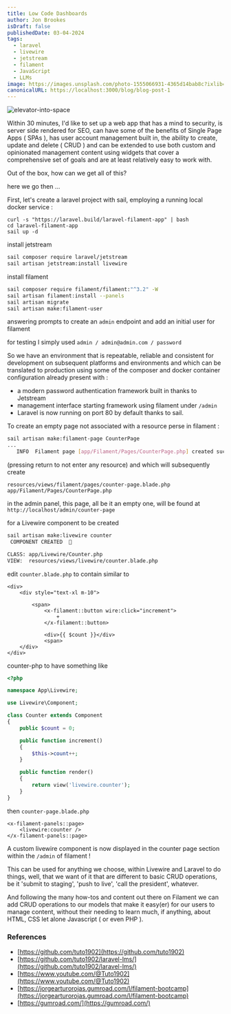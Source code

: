 ```yaml
---
title: Low Code Dashboards
author: Jon Brookes
isDraft: false
publishedDate: 03-04-2024
tags:
  - laravel 
  - livewire 
  - jetstream 
  - filament 
  - JavaScript
  - LLMs
image: https://images.unsplash.com/photo-1555066931-4365d14bab8c?ixlib=rb-4.0.3&ixid=MnwxMjA3fDB8MHxwaG90by1wYWdlfHx8fGVufDB8fHx8&auto=format&fit=crop&w=1470&q=80
canonicalURL: https://localhost:3000/blog/blog-post-1
---
```


![elevator-into-space](/images/jack04.webp)

Within 30 minutes, I'd like to set up a web app that has a mind to security, is server side rendered for SEO, can have some of the benefits of Single Page Apps ( SPAs ), has user account management built in, the ability to create, update and delete ( CRUD ) and can be extended to use both custom and opinionated management content using widgets that cover a comprehensive set of goals and are at least relatively easy to work with.

Out of the box, how can we get all of this?

here we go then ...

First, let's create a laravel project with sail, employing a running local docker service :

```
curl -s "https://laravel.build/laravel-filament-app" | bash
cd laravel-filament-app
sail up -d
```
install jetstream

```bash
sail composer require laravel/jetstream
sail artisan jetstream:install livewire
```
install filament

```bash
sail composer require filament/filament:"^3.2" -W
sail artisan filament:install --panels
sail artisan migrate
sail artisan make:filament-user
```
answering prompts to create an `admin` endpoint and add an initial user for filament

for testing I simply used `admin / admin@admin.com / password`

So we have an environment that is repeatable, reliable and consistent for development on subsequent platforms and environments and which can be translated to production using some of the composer and docker container configuration already present with :

 * a modern password authentication framework built in thanks to Jetstream
 * management interface starting framework using filament under `/admin`
 * Laravel is now running on port 80 by default thanks to sail.

To create an empty page not associated with a resource perse in filament :

```bash
sail artisan make:filament-page CounterPage
...
   INFO  Filament page [app/Filament/Pages/CounterPage.php] created successfully.  
```
(pressing return to not enter any resource) and which will subsequently create
```
resources/views/filament/pages/counter-page.blade.php
app/Filament/Pages/CounterPage.php
```
in the admin panel, this page, all be it an empty one, will be found at
`http://localhost/admin/counter-page`

for a Livewire component to be created

```bash
sail artisan make:livewire counter
 COMPONENT CREATED  🤙

CLASS: app/Livewire/Counter.php
VIEW:  resources/views/livewire/counter.blade.php
```
edit `counter.blade.php` to contain similar to
```
<div>
    <div style="text-xl m-10">

        <span>
            <x-filament::button wire:click="increment">
                +
            </x-filament::button>

            <div>{{ $count }}</div>
            <span>
    </div>
</div>
```
counter-php to have something like
```php
<?php

namespace App\Livewire;

use Livewire\Component;

class Counter extends Component
{
    public $count = 0;

    public function increment()
    {
        $this->count++;
    }

    public function render()
    {
        return view('livewire.counter');
    }
}
```
then `counter-page.blade.php`

```
<x-filament-panels::page>
    <livewire:counter />
</x-filament-panels::page>
```

A custom livewire component is now displayed in the counter page section within the `/admin` of filament !

This can be used for anything we choose, within Livewire and Laravel to do things, well, that we want of it that are different to basic CRUD operations, be it 'submit to staging', 'push to live', 'call the president', whatever.

And following the many how-tos and content out there on Filament we can add CRUD operations to our models that make it easy(er) for our users to manage content, without their needing to learn much, if anything, about HTML, CSS let alone Javascript ( or even PHP ).

### References

 * [https://github.com/tuto1902](https://github.com/tuto1902)
 * [https://github.com/tuto1902/laravel-lms/](https://github.com/tuto1902/laravel-lms/)
 * [https://www.youtube.com/@Tuto1902](https://www.youtube.com/@Tuto1902)
 * [https://jorgearturorojas.gumroad.com/l/filament-bootcamp](https://jorgearturorojas.gumroad.com/l/filament-bootcamp)
 * [https://gumroad.com/](https://gumroad.com/)
